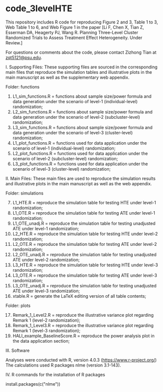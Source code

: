 # code_3levelHTE
This repository includes R code for reproducing Figure 2 and 3, Table 1 to 3, Web Table 1 to 6, and Web Figure 1 in the paper [Li F, Chen X, Tian Z, Esserman DA, Heagerty PJ, Wang R. Planning Three-Level Cluster Randomized Trials to Assess Treatment Effect Heterogeneity. Under Review.]

For questions or comments about the code, please contact Zizhong Tian at <zqt5121@psu.edu>.

I. Supporting Files: These supporting files are sourced in the corresponding main files that reproduce the simulation tables and illustrative plots in the main manuscript as well as the supplementary web appendix.

Folder: functions

1) L1_sim_functions.R = functions about sample size/power formula and data generation under the scenario of level-1 (individual-level) randomization;
2) L2_sim_functions.R = functions about sample size/power formula and data generation under the scenario of level-2 (subcluster-level) randomization;
3) L3_sim_functions.R = functions about sample size/power formula and data generation under the scenario of level-3 (cluster-level) randomization;
4) L1_plot_functions.R = functions used for data application under the scenario of level-1 (individual-level) randomization;
5) L2_plot_functions.R = functions used for data application under the scenario of level-2 (subcluster-level) randomization;
6) L3_plot_functions.R = functions used for data application under the scenario of level-3 (cluster-level) randomization;

II. Main Files: These main files are used to reproduce the simulation results and illustrative plots in the main manuscript as well as the web appendix.

Folder: simulations

7) L1_HTE.R = reproduce the simulation table for testing HTE under level-1 randomization;
8) L1_OTE.R = reproduce the simulation table for testing ATE under level-1 randomization;
9) L1_OTE_unadj.R = reproduce the simulation table for testing unadjusted ATE under level-1 randomization;
10) L2_HTE.R = reproduce the simulation table for testing HTE under level-2 randomization;
11) L2_OTE.R = reproduce the simulation table for testing ATE under level-2 randomization;
12) L2_OTE_unadj.R = reproduce the simulation table for testing unadjusted ATE under level-2 randomization;
13) L3_HTE.R = reproduce the simulation table for testing HTE under level-3 randomization;
14) L3_OTE.R = reproduce the simulation table for testing ATE under level-3 randomization;
15) L3_OTE_unadj.R = reproduce the simulation table for testing unadjusted ATE under level-3 randomization;
16) xtable.R = generate the LaTeX editing version of all table contents;

Folder: plots

17) Remark_1_Level2.R = reproduce the illustrative variance plot regarding Remark 1 (level-2 randomization);
18) Remark_1_Level3.R = reproduce the illustrative variance plot regarding Remark 1 (level-3 randomization);
19) HALI_example_BaselineScore.R = reproduce the power analysis plot in the data application section;

III. Software 

Analyses were conducted with R, version 4.0.3 (https://www.r-project.org/)
The calculations used R packages nlme (version 3.1-143).

IV. R commands for the installation of R packages 

install.packages(c("nlme")) 
